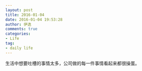 ```yaml
---
layout: post
title: 2016-01-04
date: 2016-01-04 19:53:28
author: 伊迭
comments: true
categories: 
- Life
tag:
- daily life
---
```


生活中想要吐槽的事情太多，公司做的每一件事情看起来都很操蛋。